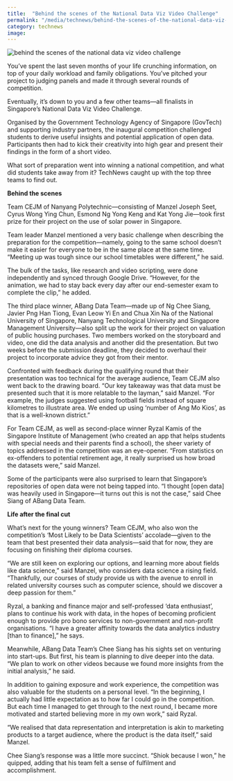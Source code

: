 ```yaml
---
title:  "Behind the scenes of the National Data Viz Video Challenge"
permalink: "/media/technews/behind-the-scenes-of-the-national-data-viz-video-challenge"
category: technews
image: 
---
```


![behind the scenes of the national data viz video challenge](/images/technews/behind-the-scenes-of-the-national-data-viz-video-challenge-part-1.jpg)

You’ve spent the last seven months of your life crunching information, on top of your daily workload and family obligations. You’ve pitched your project to judging panels and made it through several rounds of competition. 

Eventually, it’s down to you and a few other teams—all finalists in Singapore’s National Data Viz Video Challenge. 

Organised by the Government Technology Agency of Singapore (GovTech) and supporting industry partners, the inaugural competition challenged students to derive useful insights and potential application of open data. Participants then had to kick their creativity into high gear and present their findings in the form of a short video.

What sort of preparation went into winning a national competition, and what did students take away from it? TechNews caught up with the top three teams to find out. 


**Behind the scenes**

Team CEJM of Nanyang Polytechnic—consisting of Manzel Joseph Seet, Cyrus Wong Ying Chun, Esmond Ng Yong Keng and Kat Yong Jie—took first prize for their project on the use of solar power in Singapore.

Team leader Manzel mentioned a very basic challenge when describing the preparation for the competition—namely, going to the same school doesn’t make it easier for everyone to be in the same place at the same time. “Meeting up was tough since our school timetables were different,” he said.

The bulk of the tasks, like research and video scripting, were done independently and synced through Google Drive. “However, for the animation, we had to stay back every day after our end-semester exam to complete the clip,” he added.

The third place winner, ABang Data Team—made up of Ng Chee Siang, Javier Png Han Tiong, Evan Leow Yi En and Chua Xin Na of the National University of Singapore, Nanyang Technological University and Singapore Management University—also split up the work for their project on valuation of public housing purchases. Two members worked on the storyboard and video, one did the data analysis and another did the presentation. But two weeks before the submission deadline, they decided to overhaul their project to incorporate advice they got from their mentor.

Confronted with feedback during the qualifying round that their presentation was too technical for the average audience, Team CEJM also went back to the drawing board. “Our key takeaway was that data must be presented such that it is more relatable to the layman,” said Manzel. “For example, the judges suggested using football fields instead of square kilometres to illustrate area. We ended up using ‘number of Ang Mo Kios’, as that is a well-known district.”

For Team CEJM, as well as second-place winner Ryzal Kamis of the Singapore Institute of Management (who created an app that helps students with special needs and their parents find a school), the sheer variety of topics addressed in the competition was an eye-opener. “From statistics on ex-offenders to potential retirement age, it really surprised us how broad the datasets were,” said Manzel.

Some of the participants were also surprised to learn that Singapore’s repositories of open data were not being tapped into. “I thought [open data] was heavily used in Singapore—it turns out this is not the case,” said Chee Siang of ABang Data Team. 


**Life after the final cut**

What’s next for the young winners? Team CEJM, who also won the competition’s ‘Most Likely to be Data Scientists’ accolade—given to the team that best presented their data analysis—said that for now, they are focusing on finishing their diploma courses.

“We are still keen on exploring our options, and learning more about fields like data science,” said Manzel, who considers data science a rising field. “Thankfully, our courses of study provide us with the avenue to enroll in related university courses such as computer science, should we discover a deep passion for them.”

Ryzal, a banking and finance major and self-professed ‘data enthusiast’, plans to continue his work with data, in the hopes of becoming proficient enough to provide pro bono services to non-government and non-profit organisations. “I have a greater affinity towards the data analytics industry [than to finance],” he says. 

Meanwhile, ABang Data Team’s Chee Siang has his sights set on venturing into start-ups. But first, his team is planning to dive deeper into the data. “We plan to work on other videos because we found more insights from the initial analysis,” he said.

In addition to gaining exposure and work experience, the competition was also valuable for the students on a personal level. “In the beginning, I actually had little expectation as to how far I could go in the competition. But each time I managed to get through to the next round, I became more motivated and started believing more in my own work,” said Ryzal.

“We realised that data representation and interpretation is akin to marketing products to a target audience, where the product is the data itself,” said Manzel.

Chee Siang’s response was a little more succinct. “Shiok because I won,” he quipped, adding that his team felt a sense of fulfilment and accomplishment.
